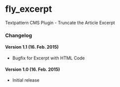 # fly_excerpt
Textpattern CMS Plugin - Truncate the Article Excerpt

### Changelog

#### Version 1.1 (16. Feb. 2015)
* Bugfix for Excerpt with HTML Code

#### Version 1.0 (16. Feb. 2015)
* Initial release
